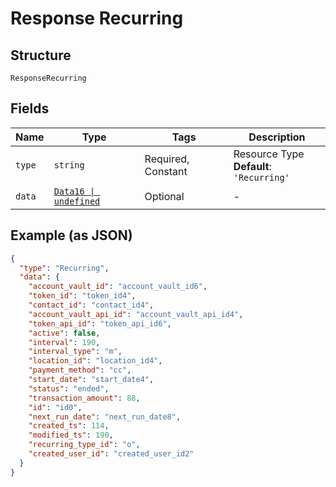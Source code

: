 
# Response Recurring

## Structure

`ResponseRecurring`

## Fields

| Name | Type | Tags | Description |
|  --- | --- | --- | --- |
| `type` | `string` | Required, Constant | Resource Type<br>**Default**: `'Recurring'` |
| `data` | [`Data16 \| undefined`](../../doc/models/data-16.md) | Optional | - |

## Example (as JSON)

```json
{
  "type": "Recurring",
  "data": {
    "account_vault_id": "account_vault_id6",
    "token_id": "token_id4",
    "contact_id": "contact_id4",
    "account_vault_api_id": "account_vault_api_id4",
    "token_api_id": "token_api_id6",
    "active": false,
    "interval": 190,
    "interval_type": "m",
    "location_id": "location_id4",
    "payment_method": "cc",
    "start_date": "start_date4",
    "status": "ended",
    "transaction_amount": 88,
    "id": "id0",
    "next_run_date": "next_run_date8",
    "created_ts": 114,
    "modified_ts": 190,
    "recurring_type_id": "o",
    "created_user_id": "created_user_id2"
  }
}
```

